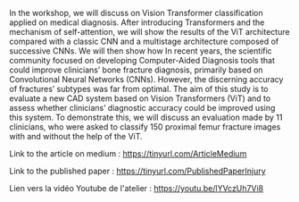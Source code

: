 In the workshop, we will discuss on Vision Transformer classification applied on medical diagnosis. After introducing Transformers and the mechanism of self-attention, we will show the results of the ViT architecture compared with a classic CNN and a multistage architecture composed of successive CNNs. 
We will then show how In recent years, the scientific community focused on developing Computer-Aided Diagnosis tools that could improve clinicians’ bone fracture diagnosis, primarily based on Convolutional Neural Networks (CNNs). However, the discerning accuracy of fractures’ subtypes was far from optimal. The aim of this study is to evaluate a new CAD system based on Vision Transformers (ViT) and to assess whether clinicians’ diagnostic accuracy could be improved using this system. 
To demonstrate this,  we will discuss an evaluation made by 11 clinicians, who were asked to classify 150 proximal femur fracture images with and without the help of the ViT. 

Link to the article on medium : https://tinyurl.com/ArticleMedium

Link to the published paper : https://tinyurl.com/PublishedPaperInjury

Lien vers la vidéo Youtube de l'atelier : https://youtu.be/lYVczUh7Vi8
